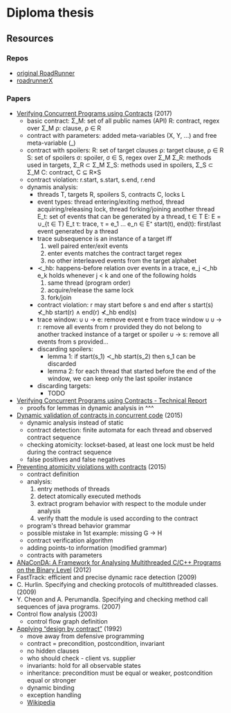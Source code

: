# Diploma thesis

## Resources

### Repos

* [original RoadRunner](https://github.com/stephenfreund/RoadRunner)
* [roadrunnerX](https://pajda.fit.vutbr.cz/jct/roadrunnerX)

### Papers

* [Verifying Concurrent Programs using Contracts](http://www.fit.vutbr.cz/~vojnar/Publications/icst17-contracts.pdf)
  (2017)
  * basic contract:
    Σ_M: set of all public names (API)
    R: contract, regex over Σ_M
    ρ: clause, ρ ∈ R
  * contract with parameters: added meta-variables (X, Y, ...) and free
    meta-variable (_)
  * contract with spoilers:
    R: set of target clauses
    ρ: target clause, ρ ∈ R
    S: set of spoilers
    σ: spoiler, σ ∈ S, regex over Σ_M
    Σ_R: methods used in targets, Σ_R ⊂ Σ_M
    Σ_S: methods used in spoilers, Σ_S ⊂ Σ_M
    C: contract, C ⊆ R×S
  * contract violation: r.start, s.start, s.end, r.end
  * dynamis analysis:
    * threads T, targets R, spoilers S, contracts C, locks L
    * event types: thread entering/exiting method, thread acquiring/releasing
      lock, thread forking/joining another thread
    E_t: set of events that can be generated by a thread, t ∈ T
    E: E = ∪_{t ∈ T} E_t
    τ: trace, τ = e_1 ... e_n ∈ E⁺
    start(t), end(t): first/last event generated by a thread
    * trace subsequence is an instance of a target iff
      1. well paired enter/exit events
      2. enter events matches the contract target regex
      3. no other interleaved events from the target alphabet
    * ≺\_hb: happens-before relation over events in a trace, e\_j ≺\_hb e\_k
      holds whenever j < k and one of the following holds
      1. same thread (program order)
      2. acquire/release the same lock
      3. fork/join
    * contract violation: r may start before s and end after s
      start(s) ⊀_hb start(r) ∧ end(r) ⊀_hb end(s)
    * trace window: υ
      υ → e: remove event e from trace window υ
      υ → r: remove all events from r provided they do not belong to another
      tracked instance of a target or spoiler
      υ → s: remove all events from s provided...
    * discarding spoilers:
      * lemma 1: if start(s\_1) ≺\_hb start(s\_2) then s\_1 can be discarded
      * lemma 2: for each thread that started before the end of the window, we
        can keep only the last spoiler instance
    * discarding targets:
      * TODO
* [Verifying Concurrent Programs using Contracts - Technical Report](http://www.fit.vutbr.cz/~vojnar/Publications/tr-contracts-16.pdf)
  * proofs for lemmas in dynamic analysis in ^^^
* [Dynamic validation of contracts in concurrent code](http://citeseerx.ist.psu.edu/viewdoc/download?doi=10.1.1.715.114&rep=rep1&type=pdf)
  (2015)
  * dynamic analysis instead of static
  * contract detection: finite automata for each thread and observed contract
    sequence
  * checking atomicity: lockset-based, at least one lock must be held during the
    contract sequence
  * false positives and false negatives
* [Preventing atomicity violations with contracts](https://docentes.fct.unl.pt/joao-lourenco/files/1505.02951v1-dsousa.pdf)
  (2015)
  * contract definition
  * analysis:
    1. entry methods of threads
    2. detect atomically executed methods
    3. extract program behavior with respect to the module under analysis
    4. verify thatt the module is used according to the contract
  * program's thread behavior grammar
  * possible mistake in 1st example: missing G -\> H
  * contract verification algorithm
  * adding points-to information (modified grammar)
  * contracts with parameters
* [ANaConDA: A Framework for Analysing Multithreaded C/C++ Programs on the Binary Level](http://dx.doi.org/10.1007/978-3-642-35632-2_5)
  (2012)
* FastTrack: efficient and precise dynamic race detection (2009)
* C. Hurlin. Specifying and checking protocols of multithreaded classes. (2009)
* Y. Cheon and A. Perumandla. Specifying and checking method call sequences of
  java programs. (2007)
* Control flow analysis (2003)
  * control flow graph definition
* [Applying “design by contract”](http://se.ethz.ch/~meyer/publications/computer/contract.pdf)
  (1992)
  * move away from defensive programming
  * contract = precondition, postcondition, invariant
  * no hidden clauses
  * who should check - client vs. supplier
  * invariants: hold for all observable states
  * inheritance: precondition must be equal or weaker, postcondition equal or
    stronger
  * dynamic binding
  * exception handling
  * [Wikipedia](https://en.wikipedia.org/wiki/Design_by_contract)
